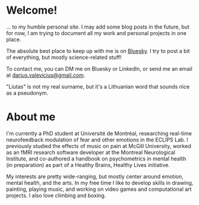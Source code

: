 # Welcome!

... to my humble personal site. I may add some blog posts in the future, but for now, I am trying to document all my work and personal projects in one place.

The absolute best place to keep up with me is on [Bluesky](https://bsky.app/profile/dariusliutas.bsky.social). I try to post a bit of everything, but mostly science-related stuff!

To contact me, you can DM me on Bluesky or LinkedIn, or send me an email at [darius.valevicius@gmail.com](darius.valevicius@gmail.com).

"Liutas" is not my real surname, but it's a Lithuanian word that sounds nice as a pseudonym.

# About me

I'm currently a PhD student at Université de Montréal, researching real-time neurofeedback modulation of fear and other emotions in the ECLIPS Lab. I previously studied the effects of music on pain at McGill University, worked as an fMRI research software developer at the Montreal Neurological Institute, and co-authored a handbook on psychometrics in mental health (in preparation) as part of a Healthy Brains, Healthy Lives initiative.

My interests are pretty wide-ranging, but mostly center around emotion, mental health, and the arts. In my free time I like to develop skills in drawing, painting, playing music, and working on video games and computational art projects. I also love climbing and boxing.